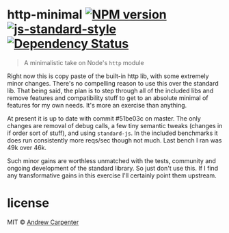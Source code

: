 # http-minimal [![NPM version](https://badge.fury.io/js/http-minimal.svg)](https://npmjs.org/package/http-minimal)   [![js-standard-style](https://img.shields.io/badge/code%20style-standard-brightgreen.svg?style=flat)](https://github.com/feross/standard)   [![Dependency Status](https://dependencyci.com/github/doesdev/http-minimal/badge)](https://dependencyci.com/github/doesdev/http-minimal)

> A minimalistic take on Node's `http` module

Right now this is copy paste of the built-in http lib, with some extremely minor
changes. There's no compelling reason to use this over the standard lib. That
being said, the plan is to step through all of the included libs and remove
features and compatibility stuff to get to an absolute minimal of features for
my own needs. It's more an exercise than anything.

At present it is up to date with commit #51be03c on master. The only changes are
removal of debug calls, a few tiny semantic tweaks (changes in if order sort of
stuff), and using `standard-js`. In the included benchmarks it does run
consistently more reqs/sec though not much. Last bench I ran was 49k over 46k.

Such minor gains are worthless unmatched with the tests, community and ongoing
development of the standard library. So just don't use this. If I find any
transformative gains in this exercise I'll certainly point them upstream.

# license

MIT © [Andrew Carpenter](https://github.com/doesdev)
